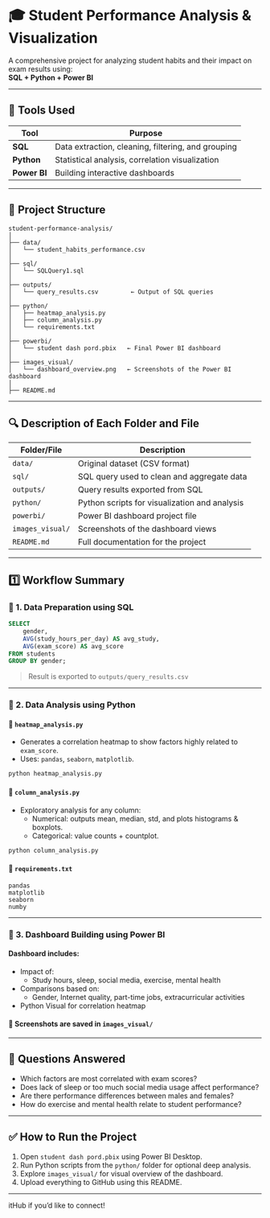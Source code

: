 # 🎓 Student Performance Analysis & Visualization

A comprehensive project for analyzing student habits and their impact on exam results using:  
**SQL + Python + Power BI**

---

## 🧰 Tools Used

| Tool      | Purpose                                             |
|-----------|-----------------------------------------------------|
| **SQL**   | Data extraction, cleaning, filtering, and grouping  |
| **Python**| Statistical analysis, correlation visualization     |
| **Power BI** | Building interactive dashboards                   |

---

## 📁 Project Structure

```
student-performance-analysis/
│
├── data/
│   └── student_habits_performance.csv
│
├── sql/
│   └── SQLQuery1.sql
│
├── outputs/
│   └── query_results.csv         ← Output of SQL queries
│
├── python/
│   ├── heatmap_analysis.py
│   ├── column_analysis.py
│   └── requirements.txt
│
├── powerbi/
│   └── student dash pord.pbix   ← Final Power BI dashboard
│
├── images_visual/
│   └── dashboard_overview.png   ← Screenshots of the Power BI dashboard
│
├── README.md
```

---

## 🔍 Description of Each Folder and File

| Folder/File         | Description |
|---------------------|-------------|
| `data/`             | Original dataset (CSV format) |
| `sql/`              | SQL query used to clean and aggregate data |
| `outputs/`          | Query results exported from SQL |
| `python/`           | Python scripts for visualization and analysis |
| `powerbi/`          | Power BI dashboard project file |
| `images_visual/`    | Screenshots of the dashboard views |
| `README.md`         | Full documentation for the project |

---

## 1️⃣ Workflow Summary

### 🔹 1. Data Preparation using SQL

```sql
SELECT 
    gender,
    AVG(study_hours_per_day) AS avg_study,
    AVG(exam_score) AS avg_score
FROM students
GROUP BY gender;
```

> Result is exported to `outputs/query_results.csv`

---

### 🔹 2. Data Analysis using Python

#### 📌 `heatmap_analysis.py`
- Generates a correlation heatmap to show factors highly related to `exam_score`.
- Uses: `pandas`, `seaborn`, `matplotlib`.

```bash
python heatmap_analysis.py
```

#### 📌 `column_analysis.py`
- Exploratory analysis for any column:
  - Numerical: outputs mean, median, std, and plots histograms & boxplots.
  - Categorical: value counts + countplot.

```bash
python column_analysis.py
```

#### 🧾 `requirements.txt`
```
pandas
matplotlib
seaborn
numby
```

---

### 🔹 3. Dashboard Building using Power BI

#### Dashboard includes:
- Impact of:
  - Study hours, sleep, social media, exercise, mental health
- Comparisons based on:
  - Gender, Internet quality, part-time jobs, extracurricular activities
- Python Visual for correlation heatmap

#### 📸 Screenshots are saved in `images_visual/`

---

## 🎯 Questions Answered

- Which factors are most correlated with exam scores?
- Does lack of sleep or too much social media usage affect performance?
- Are there performance differences between males and females?
- How do exercise and mental health relate to student performance?

---

## ✅ How to Run the Project

1. Open `student dash pord.pbix` using Power BI Desktop.
2. Run Python scripts from the `python/` folder for optional deep analysis.
3. Explore `images_visual/` for visual overview of the dashboard.
4. Upload everything to GitHub using this README.

---
itHub if you’d like to connect!

